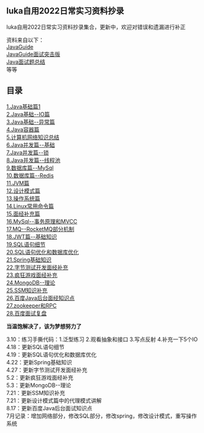## luka自用2022日常实习资料抄录

luka自用2022日常实习资料抄录集合，更新中，欢迎对错误和遗漏进行补正

资料来自以下：   
 [JavaGuide](https://javaguide.cn/)  
 [JavaGuide面试突击版](https://snailclimb.gitee.io/javaguide-interview/#/)   
 [Java面试题总结](https://juejin.cn/post/6844904125755293710)   
等等

## 目录

 [1.Java基础篇1](https://github.com/lukaliou123/lukaliou123.github.io/issues/3)  
 [2.Java基础--IO篇 ](https://github.com/lukaliou123/lukaliou123.github.io/issues/4)  
 [3.Java基础--异常篇](https://github.com/lukaliou123/lukaliou123.github.io/issues/5)  
 [4.Java容器篇](https://github.com/lukaliou123/lukaliou123.github.io/issues/1)  
 [5.计算机网络知识总结](https://github.com/lukaliou123/lukaliou123.github.io/issues/2)  
 [6.Java并发篇--基础](https://github.com/lukaliou123/lukaliou123.github.io/issues/6)  
 [7.Java并发篇--锁](https://github.com/lukaliou123/lukaliou123.github.io/issues/7)  
 [8.Java并发篇--线程池](https://github.com/lukaliou123/lukaliou123.github.io/issues/8)  
 [9.数据库篇--MySql](https://github.com/lukaliou123/lukaliou123.github.io/issues/9)   
 [10.数据库篇--Redis](https://github.com/lukaliou123/lukaliou123.github.io/issues/10)  
 [11.JVM篇](https://github.com/lukaliou123/lukaliou123.github.io/issues/11)  
 [12.设计模式篇](https://github.com/lukaliou123/lukaliou123.github.io/issues/12)  
 [13.操作系统篇](https://github.com/lukaliou123/lukaliou123.github.io/issues/13)  
 [14.Linux常用命令篇](https://github.com/lukaliou123/lukaliou123.github.io/issues/14)  
 [15.面经补充篇](https://github.com/lukaliou123/lukaliou123.github.io/issues/15)  
 [16.MySql--事务原理和MVCC](https://github.com/lukaliou123/lukaliou123.github.io/issues/16)  
 [17.MQ--RocketMQ部分机制 ](https://github.com/lukaliou123/lukaliou123.github.io/issues/17)  
 [18.JWT篇--基础知识 ](https://github.com/lukaliou123/lukaliou123.github.io/issues/18)  
 [19.SQL语句细节 ](https://github.com/lukaliou123/lukaliou123.github.io/issues/19)  
 [20.SQL语句优化和数据库优化 ](https://github.com/lukaliou123/lukaliou123.github.io/issues/20)  
 [21.Spring基础知识 ](https://github.com/lukaliou123/lukaliou123.github.io/issues/21)  
 [22.字节测试开发面经补充 ](https://github.com/lukaliou123/lukaliou123.github.io/issues/22)  
 [23.疯狂游戏面经补充 ](https://github.com/lukaliou123/lukaliou123.github.io/issues/23)  
 [24.MongoDB--理论 ](https://github.com/lukaliou123/lukaliou123.github.io/issues/24)  
 [25.SSM知识补充 ](https://github.com/lukaliou123/lukaliou123.github.io/issues/25)  
 [26.百度Java后台面经知识点 ](https://github.com/lukaliou123/lukaliou123.github.io/issues/26)  
 [27.zookeeper和RPC ](https://github.com/lukaliou123/lukaliou123.github.io/issues/27)  
 [28.百度面试复盘 ](https://github.com/lukaliou123/lukaliou123.github.io/issues/28)
 
**当温饱解决了，该为梦想努力了**

3.10：练习手撕代码：1.泛型练习 2.观看抽象和接口 3.写点反射 4.补充一下5个IO  
4.18：更新SQL语句细节  
4.19：更新SQL语句优化和数据库优化  
4.22：更新Spring基础知识  
4.27：更新字节测试开发面经补充  
5.2：更新疯狂游戏面经补充  
5.3：更新MongoDB--理论  
7.21：更新SSM知识补充  
7.21：更新设计模式篇中的代理模式讲解  
8.17：更新百度Java后台面试知识点  
7月记录：增加网络部分，修改SQL部分，修改spring，修改设计模式，重写操作系统
